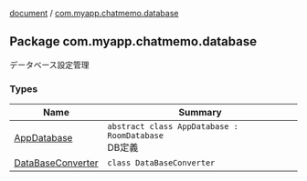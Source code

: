 [document](../index.md) / [com.myapp.chatmemo.database](./index.md)

## Package com.myapp.chatmemo.database

データベース設定管理

### Types

| Name | Summary |
|---|---|
| [AppDatabase](-app-database/index.md) | `abstract class AppDatabase : RoomDatabase`<br>DB定義 |
| [DataBaseConverter](-data-base-converter/index.md) | `class DataBaseConverter` |

